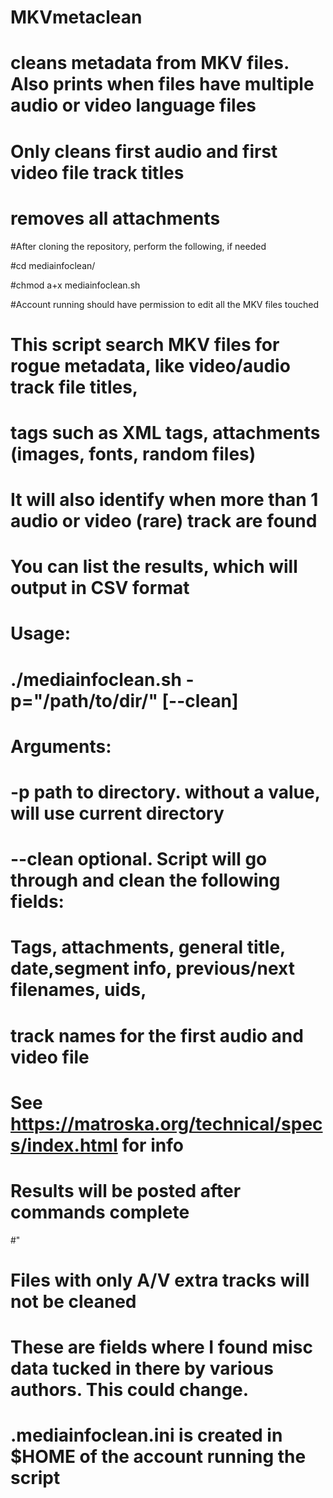 # MKVmetaclean

# cleans metadata from MKV files. Also prints when files have multiple audio or video language files
# Only cleans first audio and first video file track titles
# removes all attachments





#After cloning the repository, perform the following, if needed

#cd mediainfoclean/

#chmod a+x mediainfoclean.sh

#Account running should have permission to edit all the MKV files touched



# This script search MKV files for rogue metadata, like video/audio track file titles,
# tags such as XML tags, attachments (images, fonts, random files)
# It will also identify when more than 1 audio or video (rare) track are found
# You can list the results, which will output in CSV format
#
# Usage:
#  ./mediainfoclean.sh  -p=\"/path/to/dir/\" [--clean]
#
#   Arguments:
#   -p path  to directory. without a value, will use current directory
#   
#   --clean  optional. Script will go through and clean the following fields:
#   Tags, attachments, general title, date,segment info, previous/next filenames, uids,
#   track names for the first audio and video file
#   See https://matroska.org/technical/specs/index.html for info
#   Results will be posted after commands complete
#"
#   Files with only A/V extra tracks will not be cleaned
#   These are fields where I found misc data tucked in there by various authors. This could change.
#    
#   .mediainfoclean.ini  is created in \$HOME of the account running the script


